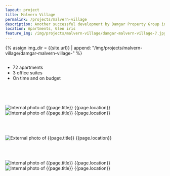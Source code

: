```yaml
---
layout: project
title: Malvern Village
permalink: /projects/malvern-village
description: Another successful development by Damgar Property Group in Glen Iris.
location: Apartments, Glen iris
feature_img: /img/projects/malvern-village/damgar-malvern-village-7.jpg
---
```


{% assign img_dir = {{site.url}} | append: "/img/projects/malvern-village/damgar-malvern-village-" %}

<div class="row project-detail-content">
  <div class="small-11 medium-10 medium-offset-1 columns">
    <div class="row">
      <div class="medium-5 columns">
        <div class="column">
          <ul class="project-detail-key-points">
            <li>72 apartments</li>
            <li>3 office suites</li>
            <li>On time and on budget</li>
          </ul>
        </div>
      </div>
      <!-- <div class="medium-5 columns float-left">
        <div class="column">
          <p>TODO Damgar Property Group is at the forefront of small to medium residential and commercial property development in inner Melbourne. We are a boutique developer which means that all of our developments have our complete focus from beginning to end.</p>
          <p>During our 30 years in the Property Development business we have carefully fostered strong relationships with key industry partners including Architects, Engineers and Planning Consultants.</p>
        </div>
      </div> -->
    </div>
  </div>
</div>

<br><br>

<div class="row">
  <div class="medium-6 columns">
    <img class="thumbnail" src="{{img_dir}}2.jpg" alt="Internal photo of {{page.title}} {{page.location}}" title="Internal photo of {{page.title}} {{page.location}}">
  </div>
  <div class="medium-6 columns">
    <img class="thumbnail" src="{{img_dir}}3.jpg" alt="Internal photo of {{page.title}} {{page.location}}" title="Internal photo of {{page.title}} {{page.location}}">
  </div>
</div>

<br><br>

<div class="row">
  <div class="medium-8 columns small-centered">
    <img class="thumbnail" src="{{img_dir}}1.jpg" alt="External photo of {{page.title}} {{page.location}}" title="External photo of {{page.title}} {{page.location}}">
  </div>
</div>

<br><br>

<div class="row">
  <div class="medium-6 columns">
    <img class="thumbnail" src="{{img_dir}}5.jpg" alt="Internal photo of {{page.title}} {{page.location}}" title="Internal photo of {{page.title}} {{page.location}}">
  </div>
  <div class="medium-6 columns">
    <img class="thumbnail" src="{{img_dir}}6.jpg" alt="Internal photo of {{page.title}} {{page.location}}" title="Internal photo of {{page.title}} {{page.location}}">
  </div>
</div>
